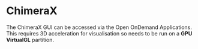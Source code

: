 # ChimeraX


The ChimeraX GUI can be accessed via the Open OnDemand Applications.
This requires 3D acceleration for visualisation so needs to be run on a **GPU VirtualGL** partition.

